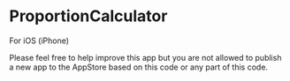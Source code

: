 ProportionCalculator
====================

For iOS (iPhone)

Please feel free to help improve this app but you are not allowed to publish a new app to the AppStore based on this code or any part of this code.
